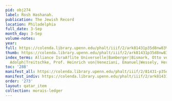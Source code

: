 ```yaml
---
pid: obj274
label: Rosh Hashanah.
publication: The Jewish Record
location: Philadelphia
full_date: 3-Sep
month_day: 3-Sep
volume-notes:
year:
full: https://colenda.library.upenn.edu/phalt/iiif/2/ark81431p35d8nw83%2FSHA256E-s7502629--6b2c3905d89a3a66df10a3a473839c3fe942fa393e06de345cf826546c476692.jpeg/full/3500,/0/default.jpg
thumb: https://colenda.library.upenn.edu/phalt/iiif/2/ark81431p35d8nw83%2FSHA256E-s7502629--6b2c3905d89a3a66df10a3a473839c3fe942fa393e06de345cf826546c476692.jpeg/full/!200,200/0/default.jpg
index_terms: Alliance IsraA?lite Universelle|Bamberger|Bismark, Otto von|Lasker, E.|Melikoff|Stoecker,
  Adolph|Treitschke, Prof. Heinrich von|Veneziani, Emanuel|Wessely, Hertz
toc: '288'
manifest_all: https://colenda.library.upenn.edu/phalt/iiif/2/81431-p35d8nw83/manifest
manifest_indiv: https://colenda.library.upenn.edu/phalt/iiif/2/ark81431p35d8nw83%2FSHA256E-s7502629--6b2c3905d89a3a66df10a3a473839c3fe942fa393e06de345cf826546c476692.jpeg
order: '273'
layout: qatar_item
collection: morais-ledger
---
```

